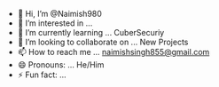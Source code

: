 - 👋 Hi, I’m @Naimish980
- 👀 I’m interested in ...
- 🌱 I’m currently learning ... CuberSecuriy
- 💞️ I’m looking to collaborate on ... New Projects 
- 📫 How to reach me ... naimishsingh855@gmail.com
- 😄 Pronouns: ... He/Him 
- ⚡ Fun fact: ...

<!---
Naimish980/Naimish980 is a ✨ special ✨ repository because its `README.md` (this file) appears on your GitHub profile.
You can click the Preview link to take a look at your changes.
--->

